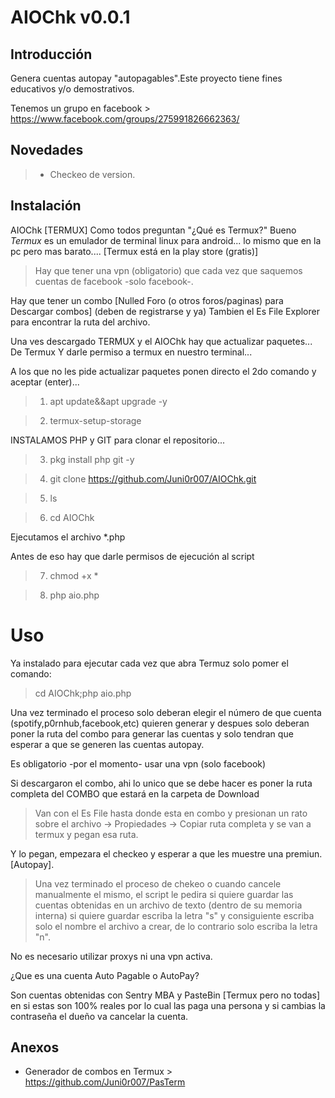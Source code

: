 # AIOChk v0.0.1

## Introducción

Genera cuentas autopay "autopagables".Este proyecto tiene fines educativos y/o demostrativos.

Tenemos un grupo en facebook > https://www.facebook.com/groups/275991826662363/

## Novedades
> - Checkeo de version.

## Instalación
AIOChk [TERMUX]
Como todos preguntan "¿Qué es Termux?"
Bueno *Termux* es un emulador de terminal linux para android... lo mismo que en la pc pero mas barato.... [Termux está en la 
play store (gratis)]

> Hay que tener una vpn (obligatorio) que cada vez que saquemos cuentas de facebook -solo 
facebook-.

Hay que tener un combo [Nulled Foro (o otros foros/paginas) para Descargar combos] (deben de registrarse y ya) Tambien el Es File Explorer para encontrar la ruta del archivo.

Una ves descargado TERMUX y el AIOChk hay que actualizar paquetes... De Termux Y darle permiso a 
termux en nuestro terminal...
  
A los que no les pide actualizar paquetes ponen directo el 2do comando y aceptar (enter)...

> 1. apt update&&apt upgrade -y

> 2. termux-setup-storage

INSTALAMOS PHP y GIT para clonar el repositorio...

> 3. pkg install php git -y

> 4. git clone https://github.com/Juni0r007/AIOChk.git

> 5. ls

> 6. cd AIOChk

Ejecutamos el archivo *.php

Antes de eso hay que darle permisos de ejecución al script

> 7. chmod +x *

> 8. php aio.php

# Uso

Ya instalado para ejecutar cada vez que abra Termuz solo pomer el comando:

> cd AIOChk;php aio.php

Una vez terminado el proceso solo deberan elegir el número de que cuenta (spotify,p0rnhub,facebook,etc) quieren generar y despues solo deberan poner la ruta del combo para generar las cuentas y solo tendran que esperar a que se generen las cuentas autopay.

Es obligatorio -por el momento- usar una vpn (solo facebook)

Si descargaron el combo, ahi lo unico que se debe hacer es poner la ruta completa del COMBO que estará en la carpeta de Download 
> Van con el Es File hasta donde esta en combo y presionan un rato sobre el archivo -> Propiedades -> Copiar ruta completa y se van a termux y pegan esa ruta.

Y lo pegan, empezara el checkeo  y esperar a que les muestre una premiun.[Autopay].

> Una vez terminado el proceso de chekeo o cuando cancele manualmente el mismo, el script le pedira si quiere guardar las cuentas obtenidas en un archivo de texto (dentro de su memoria interna) si quiere guardar escriba la letra "s" y consiguiente escriba solo el nombre el archivo a crear, de lo contrario solo escriba la letra "n".

No es necesario utilizar proxys ni una vpn activa.

¿Que es una cuenta Auto Pagable o AutoPay? 

Son cuentas  obtenidas con Sentry MBA y PasteBin [Termux pero no todas] en si estas son 100% reales por lo cual las paga una persona y si cambias la contraseña el dueño va cancelar la cuenta.

## Anexos

- Generador de combos en Termux > https://github.com/Juni0r007/PasTerm
